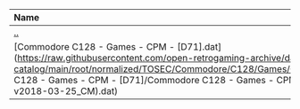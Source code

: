 |Name|Size|
|:---|---:|
|[..](../index.html)|DIR|
|[Commodore C128 - Games - CPM - [D71].dat](https://raw.githubusercontent.com/open-retrogaming-archive/dat-catalog/main/root/normalized/TOSEC/Commodore/C128/Games/CPM/[D71]/Commodore C128 - Games - CPM - [D71]/Commodore C128 - Games - CPM - [D71] (TOSEC-v2018-03-25_CM).dat)|8280|
